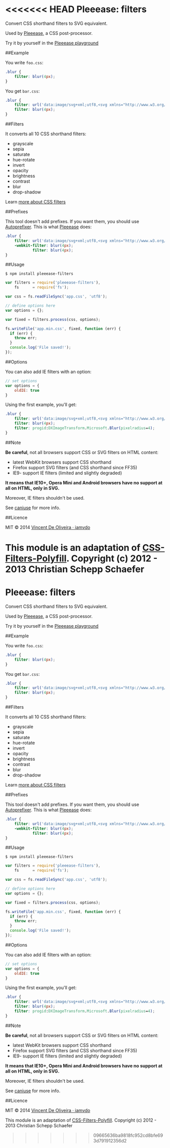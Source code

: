 <<<<<<< HEAD
Pleeease: filters
=================

Convert CSS shorthand filters to SVG equivalent.

Used by [Pleeease](https://github.com/iamvdo/pleeease), a CSS post-processor.

Try it by yourself in the [Pleeease playground](http://pleeease.io/playground.html?div%20%7B%0A%20%20filter:%20blur(4px)%0A%7D)

##Example

You write `foo.css`:

```css
.blur {
	filter: blur(4px);
}
```

You get `bar.css`:

```css
.blur {
	filter: url('data:image/svg+xml;utf8,<svg xmlns="http://www.w3.org/2000/svg"><filter id="filter"><feGaussianBlur stdDeviation="4" /></filter></svg>#filter');
	filter: blur(4px);
}
```

##Filters

It converts all 10 CSS shorthand filters:

* grayscale
* sepia
* saturate
* hue-rotate
* invert
* opacity
* brightness
* contrast
* blur
* drop-shadow

Learn [more about CSS filters](https://developer.mozilla.org/en-US/docs/Web/CSS/filter)

##Prefixes

This tool doesn't add prefixes. If you want them, you should use [Autoprefixer](https://github.com/ai/autoprefixer). This is what [Pleeease](https://github.com/iamvdo/pleeease) does:

```css
.blur {
	filter: url('data:image/svg+xml;utf8,<svg xmlns="http://www.w3.org/2000/svg"><filter id="filter"><feGaussianBlur stdDeviation="4" /></filter></svg>#filter');
	-webkit-filter: blur(4px);
	        filter: blur(4px);
}
```

##Usage

	$ npm install pleeease-filters

```javascript
var filters = require('pleeease-filters'),
	fs      = require('fs');

var css = fs.readFileSync('app.css', 'utf8');

// define options here
var options = {};

var fixed = filters.process(css, options);

fs.writeFile('app.min.css', fixed, function (err) {
  if (err) {
    throw err;
  }
  console.log('File saved!');
});
```
##Options

You can also add IE filters with an option:

```javascript
// set options
var options = {
	oldIE: true
}
```

Using the first example, you'll get:

```css
.blur {
	filter: url('data:image/svg+xml;utf8,<svg xmlns="http://www.w3.org/2000/svg"><filter id="filter"><feGaussianBlur stdDeviation="4" /></filter></svg>#filter');
	filter: blur(4px);
	filter: progid:DXImageTransform.Microsoft.Blur(pixelradius=4);
}
```

##Note

**Be careful**, not all browsers support CSS or SVG filters on HTML content:

* latest WebKit browsers support CSS shorthand
* Firefox support SVG filters (and CSS shorthand since FF35)
* IE9- support IE filters (limited and slightly degraded)

**It means that IE10+, Opera Mini and Android browsers have no support at all on HTML, only in SVG.**

Moreover, IE filters shouldn't be used.

See [caniuse](http://caniuse.com/#feat=svg-filters) for more info.

##Licence

MIT © 2014 [Vincent De Oliveira &middot; iamvdo](https://github.com/iamvdo)

This module is an adaptation of [CSS-Filters-Polyfill](https://github.com/Schepp/CSS-Filters-Polyfill). Copyright (c) 2012 - 2013 Christian Schepp Schaefer
=======
Pleeease: filters
=================

Convert CSS shorthand filters to SVG equivalent.

Used by [Pleeease](https://github.com/iamvdo/pleeease), a CSS post-processor.

Try it by yourself in the [Pleeease playground](http://pleeease.io/playground.html?div%20%7B%0A%20%20filter:%20blur(4px)%0A%7D)

##Example

You write `foo.css`:

```css
.blur {
	filter: blur(4px);
}
```

You get `bar.css`:

```css
.blur {
	filter: url('data:image/svg+xml;utf8,<svg xmlns="http://www.w3.org/2000/svg"><filter id="filter"><feGaussianBlur stdDeviation="4" /></filter></svg>#filter');
	filter: blur(4px);
}
```

##Filters

It converts all 10 CSS shorthand filters:

* grayscale
* sepia
* saturate
* hue-rotate
* invert
* opacity
* brightness
* contrast
* blur
* drop-shadow

Learn [more about CSS filters](https://developer.mozilla.org/en-US/docs/Web/CSS/filter)

##Prefixes

This tool doesn't add prefixes. If you want them, you should use [Autoprefixer](https://github.com/ai/autoprefixer). This is what [Pleeease](https://github.com/iamvdo/pleeease) does:

```css
.blur {
	filter: url('data:image/svg+xml;utf8,<svg xmlns="http://www.w3.org/2000/svg"><filter id="filter"><feGaussianBlur stdDeviation="4" /></filter></svg>#filter');
	-webkit-filter: blur(4px);
	        filter: blur(4px);
}
```

##Usage

	$ npm install pleeease-filters

```javascript
var filters = require('pleeease-filters'),
	fs      = require('fs');

var css = fs.readFileSync('app.css', 'utf8');

// define options here
var options = {};

var fixed = filters.process(css, options);

fs.writeFile('app.min.css', fixed, function (err) {
  if (err) {
    throw err;
  }
  console.log('File saved!');
});
```
##Options

You can also add IE filters with an option:

```javascript
// set options
var options = {
	oldIE: true
}
```

Using the first example, you'll get:

```css
.blur {
	filter: url('data:image/svg+xml;utf8,<svg xmlns="http://www.w3.org/2000/svg"><filter id="filter"><feGaussianBlur stdDeviation="4" /></filter></svg>#filter');
	filter: blur(4px);
	filter: progid:DXImageTransform.Microsoft.Blur(pixelradius=4);
}
```

##Note

**Be careful**, not all browsers support CSS or SVG filters on HTML content:

* latest WebKit browsers support CSS shorthand
* Firefox support SVG filters (and CSS shorthand since FF35)
* IE9- support IE filters (limited and slightly degraded)

**It means that IE10+, Opera Mini and Android browsers have no support at all on HTML, only in SVG.**

Moreover, IE filters shouldn't be used.

See [caniuse](http://caniuse.com/#feat=svg-filters) for more info.

##Licence

MIT © 2014 [Vincent De Oliveira &middot; iamvdo](https://github.com/iamvdo)

This module is an adaptation of [CSS-Filters-Polyfill](https://github.com/Schepp/CSS-Filters-Polyfill). Copyright (c) 2012 - 2013 Christian Schepp Schaefer
>>>>>>> 09665636ba9818fc952cd8bfe693d791912356d2

